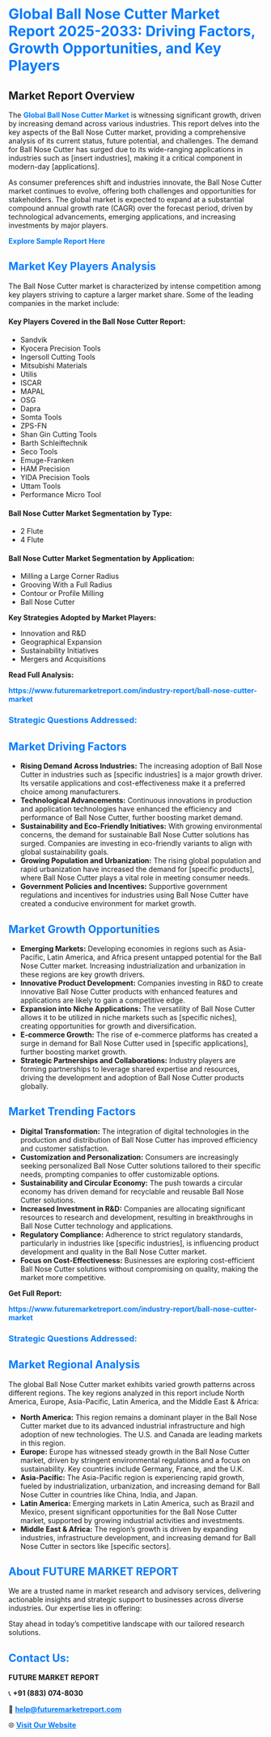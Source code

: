 <h1 style="color: #007BFF;">Global Ball Nose Cutter Market Report 2025-2033: Driving Factors, Growth Opportunities, and Key Players</h1>

<section id="overview">
<h2>Market Report Overview</h2>
<p>The <a href="https://www.futuremarketreport.com/industry-report/ball-nose-cutter-market" style="color: #007BFF; text-decoration: none;"><strong>Global Ball Nose Cutter Market</strong></a> is witnessing significant growth, driven by increasing demand across various industries. This report delves into the key aspects of the Ball Nose Cutter market, providing a comprehensive analysis of its current status, future potential, and challenges. The demand for Ball Nose Cutter has surged due to its wide-ranging applications in industries such as [insert industries], making it a critical component in modern-day [applications].</p>
<p>As consumer preferences shift and industries innovate, the Ball Nose Cutter market continues to evolve, offering both challenges and opportunities for stakeholders. The global market is expected to expand at a substantial compound annual growth rate (CAGR) over the forecast period, driven by technological advancements, emerging applications, and increasing investments by major players.</p>
</section>

<section id="overview">
<p><a href="https://www.futuremarketreport.com/request-sample/reportId=127827" style="color: #007BFF; text-decoration: none;"><strong>Explore Sample Report Here</strong></a></p>
</section>

<section id="key-players">
<h2 style="color: #007BFF;">Market Key Players Analysis</h2>
<p>The Ball Nose Cutter market is characterized by intense competition among key players striving to capture a larger market share. Some of the leading companies in the market include:</p>
<h4>Key Players Covered in the Ball Nose Cutter Report:</h4>
<ul><li>Sandvik</li><li>Kyocera Precision Tools</li><li>Ingersoll Cutting Tools</li><li>Mitsubishi Materials</li><li>Utilis</li><li>ISCAR</li><li>MAPAL</li><li>OSG</li><li>Dapra</li><li>Somta Tools</li><li>ZPS-FN</li><li>Shan Gin Cutting Tools</li><li>Barth Schleiftechnik</li><li>Seco Tools</li><li>Emuge-Franken</li><li>HAM Precision</li><li>YIDA Precision Tools</li><li>Uttam Tools</li><li>Performance Micro Tool</li></ul>
<h4>Ball Nose Cutter Market Segmentation by Type:</h4>
<ul><li>2 Flute</li><li>4 Flute</li></ul>

<h4>Ball Nose Cutter Market Segmentation by Application:</h4>
<ul><li>Milling a Large Corner Radius</li><li>Grooving With a Full Radius</li><li>Contour or Profile Milling</li><li>Ball Nose Cutter</li></ul>
<p><strong>Key Strategies Adopted by Market Players:</strong></p>
<ul>
<li>Innovation and R&D</li>
<li>Geographical Expansion</li>
<li>Sustainability Initiatives</li>
<li>Mergers and Acquisitions</li>
</ul>
</section>

<section>
<p><strong>Read Full Analysis: </strong></p><a href="https://www.futuremarketreport.com/industry-report/ball-nose-cutter-market" style="color: #007BFF; text-decoration: none;"><strong>https://www.futuremarketreport.com/industry-report/ball-nose-cutter-market</strong></a>
<h3 style="color: #007BFF;">Strategic Questions Addressed:</h3>
</section>

<section id="driving-factors">
<h2 style="color: #007BFF;">Market Driving Factors</h2>
<ul>
<li><strong>Rising Demand Across Industries:</strong> The increasing adoption of Ball Nose Cutter in industries such as [specific industries] is a major growth driver. Its versatile applications and cost-effectiveness make it a preferred choice among manufacturers.</li>
<li><strong>Technological Advancements:</strong> Continuous innovations in production and application technologies have enhanced the efficiency and performance of Ball Nose Cutter, further boosting market demand.</li>
<li><strong>Sustainability and Eco-Friendly Initiatives:</strong> With growing environmental concerns, the demand for sustainable Ball Nose Cutter solutions has surged. Companies are investing in eco-friendly variants to align with global sustainability goals.</li>
<li><strong>Growing Population and Urbanization:</strong> The rising global population and rapid urbanization have increased the demand for [specific products], where Ball Nose Cutter plays a vital role in meeting consumer needs.</li>
<li><strong>Government Policies and Incentives:</strong> Supportive government regulations and incentives for industries using Ball Nose Cutter have created a conducive environment for market growth.</li>
</ul>
</section>

<section id="growth-opportunities">
<h2 style="color: #007BFF;">Market Growth Opportunities</h2>
<ul>
<li><strong>Emerging Markets:</strong> Developing economies in regions such as Asia-Pacific, Latin America, and Africa present untapped potential for the Ball Nose Cutter market. Increasing industrialization and urbanization in these regions are key growth drivers.</li>
<li><strong>Innovative Product Development:</strong> Companies investing in R&D to create innovative Ball Nose Cutter products with enhanced features and applications are likely to gain a competitive edge.</li>
<li><strong>Expansion into Niche Applications:</strong> The versatility of Ball Nose Cutter allows it to be utilized in niche markets such as [specific niches], creating opportunities for growth and diversification.</li>
<li><strong>E-commerce Growth:</strong> The rise of e-commerce platforms has created a surge in demand for Ball Nose Cutter used in [specific applications], further boosting market growth.</li>
<li><strong>Strategic Partnerships and Collaborations:</strong> Industry players are forming partnerships to leverage shared expertise and resources, driving the development and adoption of Ball Nose Cutter products globally.</li>
</ul>
</section>

<section id="trending-factors">
<h2 style="color: #007BFF;">Market Trending Factors</h2>
<ul>
<li><strong>Digital Transformation:</strong> The integration of digital technologies in the production and distribution of Ball Nose Cutter has improved efficiency and customer satisfaction.</li>
<li><strong>Customization and Personalization:</strong> Consumers are increasingly seeking personalized Ball Nose Cutter solutions tailored to their specific needs, prompting companies to offer customizable options.</li>
<li><strong>Sustainability and Circular Economy:</strong> The push towards a circular economy has driven demand for recyclable and reusable Ball Nose Cutter solutions.</li>
<li><strong>Increased Investment in R&D:</strong> Companies are allocating significant resources to research and development, resulting in breakthroughs in Ball Nose Cutter technology and applications.</li>
<li><strong>Regulatory Compliance:</strong> Adherence to strict regulatory standards, particularly in industries like [specific industries], is influencing product development and quality in the Ball Nose Cutter market.</li>
<li><strong>Focus on Cost-Effectiveness:</strong> Businesses are exploring cost-efficient Ball Nose Cutter solutions without compromising on quality, making the market more competitive.</li>
</ul>
</section>

<section>
<p><strong>Get Full Report: </strong></p><a href="https://www.futuremarketreport.com/industry-report/ball-nose-cutter-market" style="color: #007BFF; text-decoration: none;"><strong>https://www.futuremarketreport.com/industry-report/ball-nose-cutter-market</strong></a>
<h3 style="color: #007BFF;">Strategic Questions Addressed:</h3>
</section>


<section id="regional-analysis">
<h2 style="color: #007BFF;">Market Regional Analysis</h2>
<p>The global Ball Nose Cutter market exhibits varied growth patterns across different regions. The key regions analyzed in this report include North America, Europe, Asia-Pacific, Latin America, and the Middle East & Africa:</p>
<ul>
<li><strong>North America:</strong> This region remains a dominant player in the Ball Nose Cutter market due to its advanced industrial infrastructure and high adoption of new technologies. The U.S. and Canada are leading markets in this region.</li>
<li><strong>Europe:</strong> Europe has witnessed steady growth in the Ball Nose Cutter market, driven by stringent environmental regulations and a focus on sustainability. Key countries include Germany, France, and the U.K.</li>
<li><strong>Asia-Pacific:</strong> The Asia-Pacific region is experiencing rapid growth, fueled by industrialization, urbanization, and increasing demand for Ball Nose Cutter in countries like China, India, and Japan.</li>
<li><strong>Latin America:</strong> Emerging markets in Latin America, such as Brazil and Mexico, present significant opportunities for the Ball Nose Cutter market, supported by growing industrial activities and investments.</li>
<li><strong>Middle East & Africa:</strong> The region’s growth is driven by expanding industries, infrastructure development, and increasing demand for Ball Nose Cutter in sectors like [specific sectors].</li>
</ul>
</section>

<footer>
<h2 style="color: #007BFF;">About FUTURE MARKET REPORT</h2>
<p>We are a trusted name in market research and advisory services, delivering actionable insights and strategic support to businesses across diverse industries. Our expertise lies in offering:</p>

<p>Stay ahead in today’s competitive landscape with our tailored research solutions.</p>

<h2 style="color: #007BFF;">Contact Us:</h2>
<p><strong>FUTURE MARKET REPORT</strong></p>
<p>📞 <strong>+91 (883) 074-8030</strong></p>
<p>📧 <strong><a href="mailto:help@futuremarketreport.com" style="color: #007BFF;">help@futuremarketreport.com</a></strong></p>
<p>🌐 <strong><a href="https://www.futuremarketreport.com/" style="color: #007BFF;">Visit Our Website</a></strong></p>
</footer>